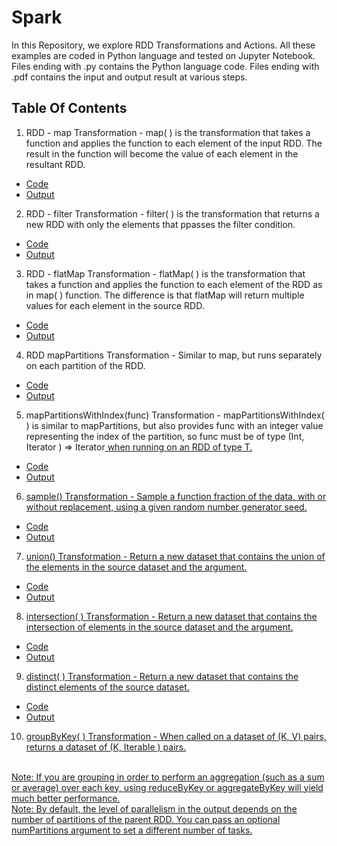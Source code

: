 # Spark

In this Repository, we explore RDD Transformations and Actions. All these examples are coded in Python language and tested on Jupyter Notebook. 
Files ending with .py contains the Python language code.
Files ending with .pdf contains the input and output result at various steps.

## Table Of Contents
 1. RDD - map Transformation -
 map( ) is the transformation that takes a function and applies the function to each element of the input RDD. The result in the function will become the value of each element in the resultant RDD.
 - [Code](https://github.com/vaishali-yasala/Spark/blob/main/rdd-map.py)
 - [Output](https://github.com/vaishali-yasala/Spark/blob/main/rdd-map.pdf)

 2. RDD - filter Transformation -
filter( ) is the transformation that returns a new RDD with only the elements that ppasses the filter condition.
 - [Code](https://github.com/vaishali-yasala/Spark/blob/main/rdd-filter.py)
 - [Output](https://github.com/vaishali-yasala/Spark/blob/main/rdd-filter.pdf)

 3. RDD - flatMap Transformation -
 flatMap( ) is the transformation that takes a function and applies the function to each element of the RDD as in map( ) function. The difference is that flatMap will return multiple values for each element in the source RDD.
 - [Code](https://github.com/vaishali-yasala/Spark/blob/main/rdd-flatMap.py)
 - [Output](https://github.com/vaishali-yasala/Spark/blob/main/rdd-flatMap.pdf)

 4. RDD mapPartitions Transformation -
 Similar to map, but runs separately on each partition of the RDD.
 - [Code](https://github.com/vaishali-yasala/Spark/blob/main/rdd-mapPartitions.py)
 - [Output](https://github.com/vaishali-yasala/Spark/blob/main/rdd-mapPartitions.pdf)

 5. mapPartitionsWithIndex(func) Transformation -
 mapPartitionsWithIndex( ) is similar to mapPartitions, but also provides func with an integer value representing the index of the partition, so func must be of type (Int, Iterator <T>) => Iterator<U> when running on an RDD of type T. 
 - [Code](https://github.com/vaishali-yasala/Spark/blob/main/rdd-mapPartitionsWithIndex.py)
 - [Output](https://github.com/vaishali-yasala/Spark/blob/main/rdd-mapPartitionsWithIndex.pdf)

 6. sample() Transformation -
 Sample a function fraction of the data, with or without replacement, using a given random number generator seed. 
 - [Code](https://github.com/vaishali-yasala/Spark/blob/main/rdd-sample.py)
 - [Output](https://github.com/vaishali-yasala/Spark/blob/main/rdd-sample.pdf)

 7. union() Transformation - 
 Return a new dataset that contains the union of the elements in the source dataset and the argument. 
 - [Code](https://github.com/vaishali-yasala/Spark/blob/main/rdd-union.py)
 - [Output](https://github.com/vaishali-yasala/Spark/blob/main/rdd-union.pdf)

 8. intersection( ) Transformation -
 Return a new dataset that contains the intersection of elements in the source dataset and the argument. 
 - [Code](https://github.com/vaishali-yasala/Spark/blob/main/rdd-intersection.py)
 - [Output](https://github.com/vaishali-yasala/Spark/blob/main/rdd-intersection.pdf)

 9. distinct( ) Transformation -
 Return a new dataset that contains the distinct elements of the source dataset.
 - [Code](https://github.com/vaishali-yasala/Spark/blob/main/rdd-distinct.py)
 - [Output](https://github.com/vaishali-yasala/Spark/blob/main/rdd-distinct.pdf)

10. groupByKey( ) Transformation -
When called on a dataset of (K, V) pairs, returns a dataset of (K, Iterable <V>) pairs.
<br>
Note: If you are grouping in order to perform an aggregation (such as a sum or average) over each key, using reduceByKey or aggregateByKey will yield much better performance.
<br>
Note: By default, the level of parallelism in the output depends on the number of partitions of the parent RDD. You can pass an optional numPartitions argument to set a different number of tasks.